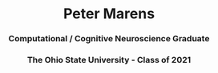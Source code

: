 <h1 align="center">Peter Marens</h1>
<h3 align="center">Computational / Cognitive Neuroscience Graduate</h3>
<h3 align="center">The Ohio State University - Class of 2021</h3>
